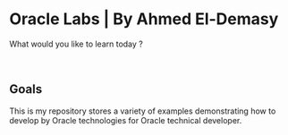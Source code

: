 # Oracle Labs | By Ahmed El-Demasy
What would you like to learn today ?

<br>

## Goals
 This is my repository stores a variety of examples demonstrating how to develop by Oracle technologies for Oracle technical developer.


